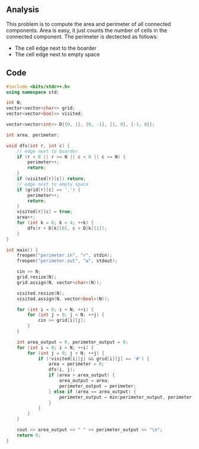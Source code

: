 ## Analysis

This problem is to compute the area and perimeter of all connected components. Area is easy, it just counts the number of cells in the connected component. The perimeter is dectected as follows:

* The cell edge next to the boarder
* The cell edge next to empty space

## Code

```c++
#include <bits/stdc++.h>
using namespace std;

int N;
vector<vector<char>> grid;
vector<vector<bool>> visited;

vector<vector<int>> D{{0, 1}, {0, -1}, {1, 0}, {-1, 0}};

int area, perimeter;

void dfs(int r, int c) {
    // edge next to boarder
    if (r < 0 || r >= N || c < 0 || c >= N) {
        perimeter++;
        return;
    }
    if (visited[r][c]) return;
    // edge next to empty space
    if (grid[r][c] == '.') {
        perimeter++;
        return;
    }
    visited[r][c] = true;
    area++;
    for (int k = 0; k < 4; ++k) {
        dfs(r + D[k][0], c + D[k][1]);
    }
}

int main() {
    freopen("perimeter.in", "r", stdin);
    freopen("perimeter.out", "w", stdout);

    cin >> N;
    grid.resize(N);
    grid.assign(N, vector<char>(N));

    visited.resize(N);
    visited.assign(N, vector<bool>(N));

    for (int i = 0; i < N; ++i) {
        for (int j = 0; j < N; ++j) {
            cin >> grid[i][j];
        }
    }

    int area_output = 0, perimeter_output = 0;
    for (int i = 0; i < N; ++i) {
        for (int j = 0; j < N; ++j) {
            if (!visited[i][j] && grid[i][j] == '#') {
                area = perimeter = 0;
                dfs(i, j);
                if (area > area_output) {
                    area_output = area;
                    perimeter_output = perimeter;
                } else if (area == area_output) {
                    perimeter_output = min(perimeter_output, perimeter);
                }
            }
        }
    }

    cout << area_output << " " << perimeter_output << "\n";
    return 0;
}
```